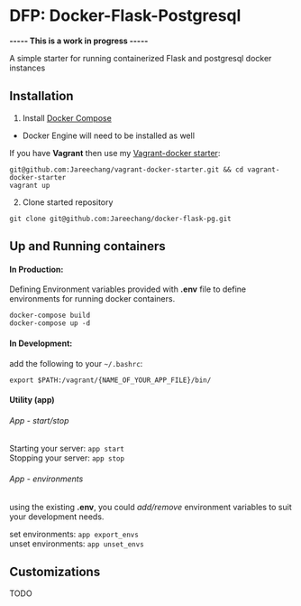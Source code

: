 DFP: Docker-Flask-Postgresql 
============================
**----- This is a work in progress -----**

A simple starter for running containerized Flask and postgresql docker instances

## Installation

1. Install [Docker Compose](https://www.docker.com/)
- Docker Engine will need to be installed as well

If you have **Vagrant** then use my [Vagrant-docker starter](https://github.com/Jareechang/vagrant-docker-starter):

```
git@github.com:Jareechang/vagrant-docker-starter.git && cd vagrant-docker-starter 
vagrant up
```

2. Clone started repository 
```
git clone git@github.com:Jareechang/docker-flask-pg.git
```

## Up and Running containers 

#### In Production:


Defining Environment variables provided with **.env** file to define environments for running docker containers.

```
docker-compose build
docker-compose up -d
```

#### In Development:


add the following to your `~/.bashrc`:
```
export $PATH:/vagrant/{NAME_OF_YOUR_APP_FILE}/bin/
```

#### Utility (app)

###### App - start/stop

Starting your server:  `app start`  
Stopping your server:  `app stop`

###### App - environments

using the existing **.env**, you could _add/remove_ environment variables to suit 
your development needs.

set environments: `app export_envs`  
unset environments: `app unset_envs`


## Customizations 

TODO
